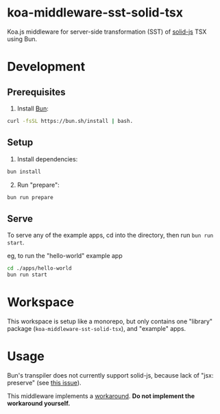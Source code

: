 # koa-middleware-sst-solid-tsx

Koa.js middleware for server-side transformation (SST) of [solid-js](https://www.solidjs.com/) TSX using Bun.

# Development

## Prerequisites

1. Install [Bun](https://bun.sh/):

```bash
curl -fsSL https://bun.sh/install | bash.
```

## Setup

1. Install dependencies:

```bash
bun install
```

2. Run "prepare":

```bash
bun run prepare
```

## Serve

To serve any of the example apps, cd into the directory, then run `bun run start`.

eg, to run the "hello-world" example app

```bash
cd ./apps/hello-world
bun run start
```

# Workspace

This workspace is setup like a monorepo, but only contains one "library" package (`koa-middleware-sst-solid-tsx`), and "example" apps.

# Usage

Bun's transpiler does not currently support solid-js, because lack of "jsx: preserve" (see [this issue](https://github.com/oven-sh/bun/issues/5618)).

This middleware implements a [workaround](https://github.com/oven-sh/bun/issues/5429#issuecomment-1766913274). **Do not implement the workaround yourself.**
